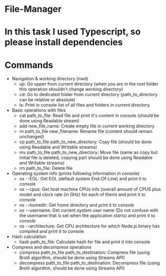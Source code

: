 # File-Manager
# In this task I used Typescript, so please install dependencies

# Commands
- Navigation & working directory (nwd)
    - up: Go upper from current directory (when you are in the root folder this operation shouldn't change working directory)
    - cd: Go to dedicated folder from current directory (path_to_directory can be relative or absolute)
    - ls: Print in console list of all files and folders in current directory. 
- Basic operations with files
    - cat path_to_file: Read file and print it's content in console (should be done using Readable stream)
    - add new_file_name: Create empty file in current working directory
    - rn path_to_file new_filename: Rename file (content should remain unchanged)
    - cp path_to_file path_to_new_directory: Copy file (should be done using Readable and Writable streams)
    - mv path_to_file path_to_new_directory: Move file (same as copy but initial file is deleted, copying part should be done using Readable and Writable streams)
    - rm path_to_file: Delete file
- Operating system info (prints following information in console)
    - os --EOL: Get EOL (default system End-Of-Line) and print it to console
    - os --cpus: Get host machine CPUs info (overall amount of CPUS plus model and clock rate (in GHz) for each of them) and print it to console
    - os --homedir: Get home directory and print it to console
    - os --username: Get current system user name (Do not confuse with the username that is set when the application starts) and print it to console
    - os --architecture: Get CPU architecture for which Node.js binary has compiled and print it to console
- Hash calculation
    - hash path_to_file: Calculate hash for file and print it into console
- Compress and decompress operations
    - compress path_to_file path_to_destination: Compress file (using Brotli algorithm, should be done using Streams API)
    - decompress path_to_file path_to_destination: Decompress file (using Brotli algorithm, should be done using Streams API)